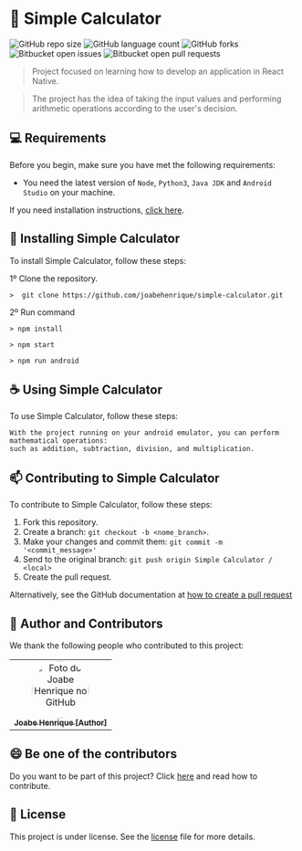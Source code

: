 # 📱 Simple Calculator

![GitHub repo size](https://img.shields.io/github/repo-size/joabehenrique/simple-calculator?style=flat)
![GitHub language count](https://img.shields.io/github/languages/count/joabehenrique/simple-calculator?style=flat)
![GitHub forks](https://img.shields.io/github/forks/joabehenrique/simple-calculator?style=flat)
![Bitbucket open issues](https://img.shields.io/bitbucket/issues/joabehenrique/simple-calculator?style=flat)
![Bitbucket open pull requests](https://img.shields.io/bitbucket/pr-raw/joabehenrique/simple-calculator?style=flat)

> Project focused on learning how to develop an application in React Native.

>The project has the idea of taking the input values and performing arithmetic operations according to the user's decision.

## 💻 Requirements

Before you begin, make sure you have met the following requirements:

- You need the latest version of `Node`, `Python3`, `Java JDK` and `Android Studio` on your machine.

If you need installation instructions, [click here](https://reactnative.dev/docs/environment-setup).

## 🚀 Installing Simple Calculator

To install Simple Calculator, follow these steps:

1º Clone the repository.

```
>  git clone https://github.com/joabehenrique/simple-calculator.git
```
2º Run command
```
> npm install

> npm start

> npm run android
```

## ☕ Using Simple Calculator

To use Simple Calculator, follow these steps:

```
With the project running on your android emulator, you can perform mathematical operations: 
such as addition, subtraction, division, and multiplication. 
```

## 📫 Contributing to Simple Calculator

To contribute to Simple Calculator, follow these steps:

1. Fork this repository.
2. Create a branch: `git checkout -b <nome_branch>`.
3. Make your changes and commit them: `git commit -m '<commit_message>'`
4. Send to the original branch: `git push origin Simple Calculator / <local>`
5. Create the pull request.

Alternatively, see the GitHub documentation at [how to create a pull request](https://help.github.com/en/github/collaborating-with-issues-and-pull-requests/creating-a-pull-request)

## 🤝 Author and Contributors

We thank the following people who contributed to this project:

<table>
  <tr>
    <td align="center">
      <a href="https://github.com/joabehenrique">
        <img src="https://avatars3.githubusercontent.com/u/64988299" width="100px" style="border-radius: 90px" alt="Foto do Joabe Henrique no GitHub"/><br>
        <sub>
          <b>Joabe Henrique [Author]</b>
        </sub>
      </a>
    </td>
  </tr>
</table>

## 😄 Be one of the contributors<br>

Do you want to be part of this project? Click [here](https://github.com/joabehenrique/simple-calculator/blob/main/CONTRIBUTING.md) and read how to contribute.

## 📝 License

This project is under license. See the [license](https://github.com/joabehenrique/simple-calculator/blob/main/LICENSE.md) file for more details.

